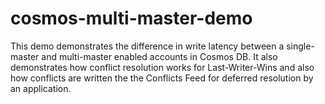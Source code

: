 # cosmos-multi-master-demo

This demo demonstrates the difference in write latency between a single-master and multi-master enabled accounts in Cosmos DB. It also demonstrates how conflict resolution works for Last-Writer-Wins and also how conflicts are written the the Conflicts Feed for deferred resolution by an application.
